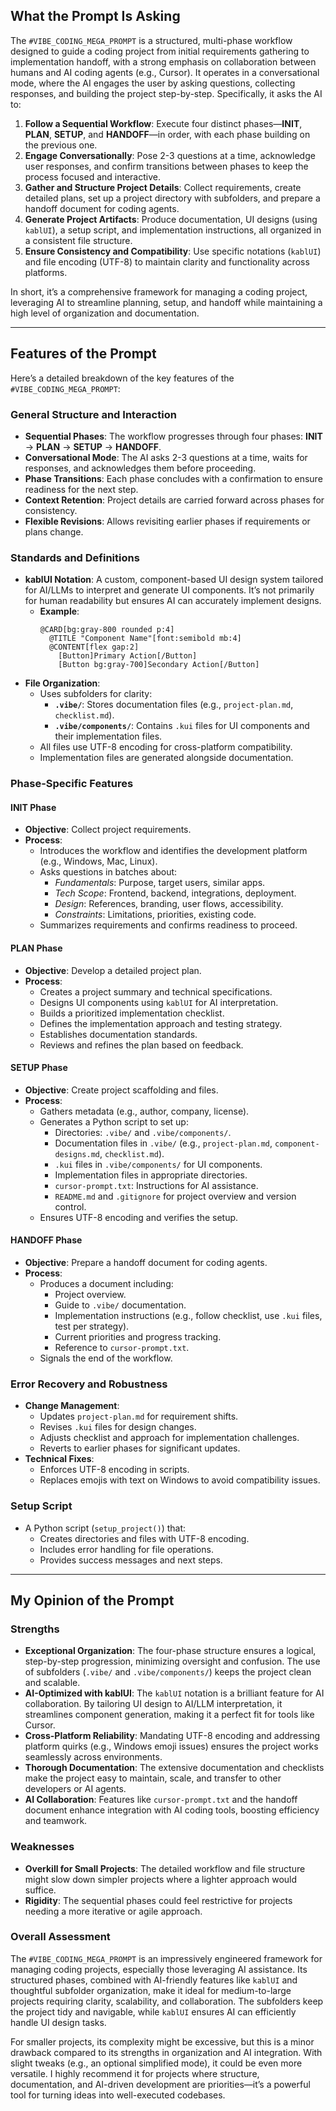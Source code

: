 ## What the Prompt Is Asking

The `#VIBE_CODING_MEGA_PROMPT` is a structured, multi-phase workflow designed to guide a coding project from initial requirements gathering to implementation handoff, with a strong emphasis on collaboration between humans and AI coding agents (e.g., Cursor). It operates in a conversational mode, where the AI engages the user by asking questions, collecting responses, and building the project step-by-step. Specifically, it asks the AI to:

1. **Follow a Sequential Workflow**: Execute four distinct phases—**INIT**, **PLAN**, **SETUP**, and **HANDOFF**—in order, with each phase building on the previous one.
2. **Engage Conversationally**: Pose 2-3 questions at a time, acknowledge user responses, and confirm transitions between phases to keep the process focused and interactive.
3. **Gather and Structure Project Details**: Collect requirements, create detailed plans, set up a project directory with subfolders, and prepare a handoff document for coding agents.
4. **Generate Project Artifacts**: Produce documentation, UI designs (using `kablUI`), a setup script, and implementation instructions, all organized in a consistent file structure.
5. **Ensure Consistency and Compatibility**: Use specific notations (`kablUI`) and file encoding (UTF-8) to maintain clarity and functionality across platforms.

In short, it’s a comprehensive framework for managing a coding project, leveraging AI to streamline planning, setup, and handoff while maintaining a high level of organization and documentation.

---

## Features of the Prompt

Here’s a detailed breakdown of the key features of the `#VIBE_CODING_MEGA_PROMPT`:

### General Structure and Interaction
- **Sequential Phases**: The workflow progresses through four phases: **INIT** → **PLAN** → **SETUP** → **HANDOFF**.
- **Conversational Mode**: The AI asks 2-3 questions at a time, waits for responses, and acknowledges them before proceeding.
- **Phase Transitions**: Each phase concludes with a confirmation to ensure readiness for the next step.
- **Context Retention**: Project details are carried forward across phases for consistency.
- **Flexible Revisions**: Allows revisiting earlier phases if requirements or plans change.

### Standards and Definitions
- **kablUI Notation**: A custom, component-based UI design system tailored for AI/LLMs to interpret and generate UI components. It’s not primarily for human readability but ensures AI can accurately implement designs.
  - **Example**:
    ```
    @CARD[bg:gray-800 rounded p:4]
      @TITLE "Component Name"[font:semibold mb:4]
      @CONTENT[flex gap:2]
        [Button]Primary Action[/Button]
        [Button bg:gray-700]Secondary Action[/Button]
    ```
- **File Organization**:
  - Uses subfolders for clarity:
    - **`.vibe/`**: Stores documentation files (e.g., `project-plan.md`, `checklist.md`).
    - **`.vibe/components/`**: Contains `.kui` files for UI components and their implementation files.
  - All files use UTF-8 encoding for cross-platform compatibility.
  - Implementation files are generated alongside documentation.

### Phase-Specific Features
#### **INIT Phase**
- **Objective**: Collect project requirements.
- **Process**:
  - Introduces the workflow and identifies the development platform (e.g., Windows, Mac, Linux).
  - Asks questions in batches about:
    - *Fundamentals*: Purpose, target users, similar apps.
    - *Tech Scope*: Frontend, backend, integrations, deployment.
    - *Design*: References, branding, user flows, accessibility.
    - *Constraints*: Limitations, priorities, existing code.
  - Summarizes requirements and confirms readiness to proceed.

#### **PLAN Phase**
- **Objective**: Develop a detailed project plan.
- **Process**:
  - Creates a project summary and technical specifications.
  - Designs UI components using `kablUI` for AI interpretation.
  - Builds a prioritized implementation checklist.
  - Defines the implementation approach and testing strategy.
  - Establishes documentation standards.
  - Reviews and refines the plan based on feedback.

#### **SETUP Phase**
- **Objective**: Create project scaffolding and files.
- **Process**:
  - Gathers metadata (e.g., author, company, license).
  - Generates a Python script to set up:
    - Directories: `.vibe/` and `.vibe/components/`.
    - Documentation files in `.vibe/` (e.g., `project-plan.md`, `component-designs.md`, `checklist.md`).
    - `.kui` files in `.vibe/components/` for UI components.
    - Implementation files in appropriate directories.
    - `cursor-prompt.txt`: Instructions for AI assistance.
    - `README.md` and `.gitignore` for project overview and version control.
  - Ensures UTF-8 encoding and verifies the setup.

#### **HANDOFF Phase**
- **Objective**: Prepare a handoff document for coding agents.
- **Process**:
  - Produces a document including:
    - Project overview.
    - Guide to `.vibe/` documentation.
    - Implementation instructions (e.g., follow checklist, use `.kui` files, test per strategy).
    - Current priorities and progress tracking.
    - Reference to `cursor-prompt.txt`.
  - Signals the end of the workflow.

### Error Recovery and Robustness
- **Change Management**:
  - Updates `project-plan.md` for requirement shifts.
  - Revises `.kui` files for design changes.
  - Adjusts checklist and approach for implementation challenges.
  - Reverts to earlier phases for significant updates.
- **Technical Fixes**:
  - Enforces UTF-8 encoding in scripts.
  - Replaces emojis with text on Windows to avoid compatibility issues.

### Setup Script
- A Python script (`setup_project()`) that:
  - Creates directories and files with UTF-8 encoding.
  - Includes error handling for file operations.
  - Provides success messages and next steps.

---

## My Opinion of the Prompt

### Strengths
- **Exceptional Organization**: The four-phase structure ensures a logical, step-by-step progression, minimizing oversight and confusion. The use of subfolders (`.vibe/` and `.vibe/components/`) keeps the project clean and scalable.
- **AI-Optimized with kablUI**: The `kablUI` notation is a brilliant feature for AI collaboration. By tailoring UI design to AI/LLM interpretation, it streamlines component generation, making it a perfect fit for tools like Cursor.
- **Cross-Platform Reliability**: Mandating UTF-8 encoding and addressing platform quirks (e.g., Windows emoji issues) ensures the project works seamlessly across environments.
- **Thorough Documentation**: The extensive documentation and checklists make the project easy to maintain, scale, and transfer to other developers or AI agents.
- **AI Collaboration**: Features like `cursor-prompt.txt` and the handoff document enhance integration with AI coding tools, boosting efficiency and teamwork.

### Weaknesses
- **Overkill for Small Projects**: The detailed workflow and file structure might slow down simpler projects where a lighter approach would suffice.
- **Rigidity**: The sequential phases could feel restrictive for projects needing a more iterative or agile approach.

### Overall Assessment
The `#VIBE_CODING_MEGA_PROMPT` is an impressively engineered framework for managing coding projects, especially those leveraging AI assistance. Its structured phases, combined with AI-friendly features like `kablUI` and thoughtful subfolder organization, make it ideal for medium-to-large projects requiring clarity, scalability, and collaboration. The subfolders keep the project tidy and navigable, while `kablUI` ensures AI can efficiently handle UI design tasks.

For smaller projects, its complexity might be excessive, but this is a minor drawback compared to its strengths in organization and AI integration. With slight tweaks (e.g., an optional simplified mode), it could be even more versatile. I highly recommend it for projects where structure, documentation, and AI-driven development are priorities—it’s a powerful tool for turning ideas into well-executed codebases.